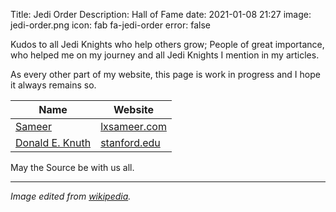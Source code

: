 Title: Jedi Order
Description: Hall of Fame
date: 2021-01-08 21:27
image: jedi-order.png
icon: fab fa-jedi-order
error: false


Kudos to all Jedi Knights who help others grow; People of great importance, who helped me on my journey and all Jedi Knights I mention in my articles.

As every other part of my website, this page is work in progress and I hope it always remains so.

| Name                       | Website                              |
|----------------------------|--------------------------------------|
| [Sameer](/tag/sameer.html) | [lxsameer.com](https://lxsameer.com) |
| [Donald E. Knuth](/tag/knuth.html) | [stanford.edu](https://cs.stanford.edu/~knuth/) |

May the Source be with us all.


---
*Image edited from [wikipedia](https://en.wikipedia.org/wiki/File:Embl%C3%A8me_de_l%27Ordre_Jedi.svg).*
